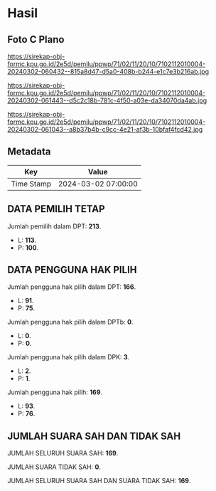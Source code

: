 # Hasil

## Foto C Plano

https://sirekap-obj-formc.kpu.go.id/2e5d/pemilu/ppwp/71/02/11/20/10/7102112010004-20240302-060432--815a8d47-d5a0-408b-b244-e1c7e3b216ab.jpg

https://sirekap-obj-formc.kpu.go.id/2e5d/pemilu/ppwp/71/02/11/20/10/7102112010004-20240302-061443--d5c2c18b-781c-4f50-a03e-da34070da4ab.jpg

https://sirekap-obj-formc.kpu.go.id/2e5d/pemilu/ppwp/71/02/11/20/10/7102112010004-20240302-061043--a8b37b4b-c9cc-4e21-af3b-10bfaf4fcd42.jpg


## Metadata

| Key        | Value               |
| ---------- | ------------------- |
| Time Stamp | 2024-03-02 07:00:00 |


## DATA PEMILIH TETAP

Jumlah pemilih dalam DPT: **213**.
 * L: **113**.
 * P: **100**.

## DATA PENGGUNA HAK PILIH

Jumlah pengguna hak pilih dalam DPT: **166**.
 * L: **91**.
 * P: **75**.

Jumlah pengguna hak pilih dalam DPTb: **0**.
 * L: **0**.
 * P: **0**.

Jumlah pengguna hak pilih dalam DPK: **3**.
 * L: **2**.
 * P: **1**.

Jumlah pengguna hak pilih: **169**.
 * L: **93**.
 * P: **76**.

## JUMLAH SUARA SAH DAN TIDAK SAH

JUMLAH SELURUH SUARA SAH: **169**.

JUMLAH SUARA TIDAK SAH: **0**.

JUMLAH SELURUH SUARA SAH DAN SUARA TIDAK SAH: **169**.


